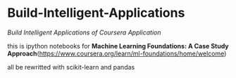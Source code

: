 # Build-Intelligent-Applications
*Build Intelligent Applications of Coursera Application*

this is ipython notebooks for **Machine Learning Foundations: A Case Study Approach**(https://www.coursera.org/learn/ml-foundations/home/welcome)

all be rewritted with scikit-learn and pandas
